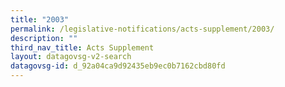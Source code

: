 ```yaml
---
title: "2003"
permalink: /legislative-notifications/acts-supplement/2003/
description: ""
third_nav_title: Acts Supplement
layout: datagovsg-v2-search
datagovsg-id: d_92a04ca9d92435eb9ec0b7162cbd80fd
---
```

